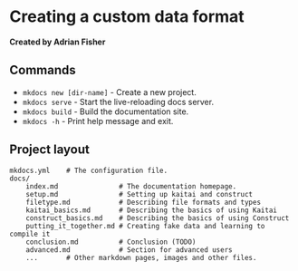 # Creating a custom data format
**Created by Adrian Fisher**

## Commands

* `mkdocs new [dir-name]` - Create a new project.
* `mkdocs serve` - Start the live-reloading docs server.
* `mkdocs build` - Build the documentation site.
* `mkdocs -h` - Print help message and exit.

## Project layout

    mkdocs.yml    # The configuration file.
    docs/
        index.md               # The documentation homepage.
        setup.md               # Setting up kaitai and construct
        filetype.md            # Describing file formats and types
        kaitai_basics.md       # Describing the basics of using Kaitai
        construct_basics.md    # Describing the basics of using Construct
        putting_it_together.md # Creating fake data and learning to compile it
        conclusion.md          # Conclusion (TODO)
        advanced.md            # Section for advanced users
        ...       # Other markdown pages, images and other files.
